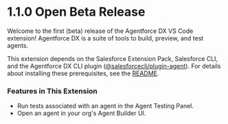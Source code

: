 # 1.1.0 Open Beta Release

Welcome to the first (beta) release of the Agentforce DX VS Code extension!  Agentforce DX is a suite of tools to build, preview, and test agents. 

This extension depends on the Salesforce Extension Pack, Salesforce CLI, and the Agentforce DX CLI plugin ([@salesforcecli/plugin-agent](https://github.com/salesforcecli/plugin-agent)). For details about installing these prerequisites, see the [README](./README.md).

### Features in This Extension

- Run tests associated with an agent in the Agent Testing Panel.
- Open an agent in your org's Agent Builder UI.
